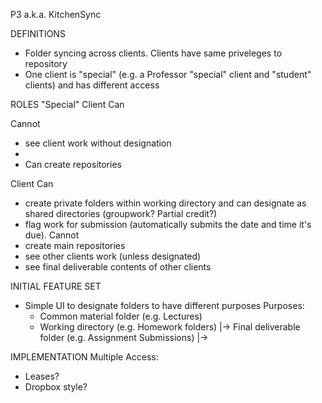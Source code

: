 P3 
a.k.a. KitchenSync

DEFINITIONS
- Folder syncing across clients. Clients have same priveleges to repository
- One client is "special" (e.g. a Professor "special" client and "student" clients) and has different access

ROLES
"Special" Client
  Can 

  Cannot
  - see client work without designation
  - 
  - Can create repositories

Client
  Can
  - create private folders within working directory and can designate as shared directories (groupwork? Partial credit?)
  - flag work for submission (automatically submits the date and time it's due). 
  Cannot
  - create main repositories
  - see other clients work (unless designated)
  - see final deliverable contents of other clients


INITIAL FEATURE SET
- Simple UI to designate folders to have different purposes
  Purposes: 
    - Common material folder (e.g. Lectures)
    - Working directory (e.g. Homework folders)
      |-> Final deliverable folder (e.g. Assignment Submissions)
      |-> 

IMPLEMENTATION
Multiple Access: 
  - Leases?
  - Dropbox style?
